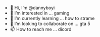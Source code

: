 - 👋 Hi, I’m @dannyboyi 
- 👀 I’m interested in ... gaming 
- 🌱 I’m currently learning ... how to strame 
- 💞️ I’m looking to collaborate on ... gta 5
- 📫 How to reach me ... dicord

<!---
dannyboyi/dannyboyi is a ✨ special ✨ repository because its `README.md` (this file) appears on your GitHub profile.
You can click the Preview link to take a look at your changes.
--->
